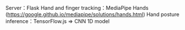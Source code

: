 Server：Flask
Hand and finger tracking：MediaPipe Hands (https://google.github.io/mediapipe/solutions/hands.html)
Hand posture inference：TensorFlow.js => CNN 1D model
